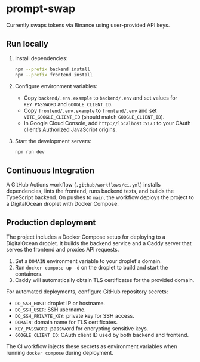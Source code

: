 # prompt-swap

Currently swaps tokens via Binance using user-provided API keys.

## Run locally

1. Install dependencies:

   ```bash
   npm --prefix backend install
   npm --prefix frontend install
   ```

2. Configure environment variables:

   - Copy `backend/.env.example` to `backend/.env` and set values for `KEY_PASSWORD` and `GOOGLE_CLIENT_ID`.
   - Copy `frontend/.env.example` to `frontend/.env` and set `VITE_GOOGLE_CLIENT_ID` (should match `GOOGLE_CLIENT_ID`).
   - In Google Cloud Console, add `http://localhost:5173` to your OAuth client’s Authorized JavaScript origins.

3. Start the development servers:

   ```bash
   npm run dev
   ```


## Continuous Integration

A GitHub Actions workflow (`.github/workflows/ci.yml`) installs dependencies, lints the frontend, runs backend tests, and builds the TypeScript backend. On pushes to `main`, the workflow deploys the project to a DigitalOcean droplet with Docker Compose.

## Production deployment

The project includes a Docker Compose setup for deploying to a DigitalOcean droplet. It builds the backend service and a Caddy server that serves the frontend and proxies API requests.

1. Set a `DOMAIN` environment variable to your droplet's domain.
2. Run `docker compose up -d` on the droplet to build and start the containers.
3. Caddy will automatically obtain TLS certificates for the provided domain.

For automated deployments, configure GitHub repository secrets:
 - `DO_SSH_HOST`: droplet IP or hostname.
 - `DO_SSH_USER`: SSH username.
 - `DO_SSH_PRIVATE_KEY`: private key for SSH access.
 - `DOMAIN`: domain name for TLS certificates.
 - `KEY_PASSWORD`: password for encrypting sensitive keys.
 - `GOOGLE_CLIENT_ID`: OAuth client ID used by both backend and frontend.

The CI workflow injects these secrets as environment variables when running `docker compose` during deployment.
